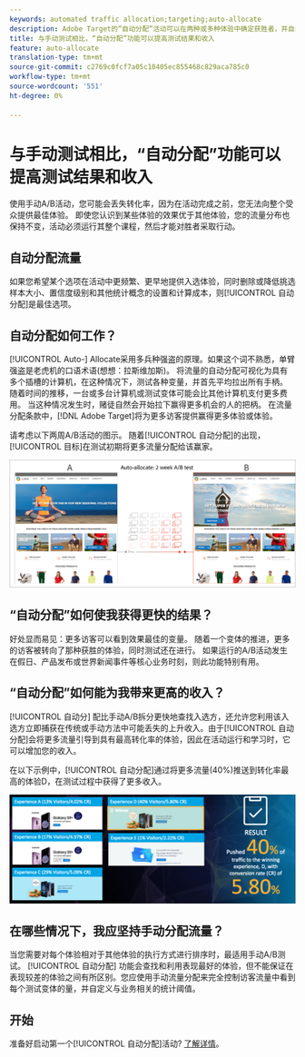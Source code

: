 ```yaml
---
keywords: automated traffic allocation;targeting;auto-allocate
description: Adobe Target的“自动分配”活动可以在两种或多种体验中确定获胜者，并自动将更多流量重新分配给获胜者，以在测试继续运行和学习的同时提高转化率。
title: 与手动测试相比，“自动分配”功能可以提高测试结果和收入
feature: auto-allocate
translation-type: tm+mt
source-git-commit: c2769c0fcf7a05c10405ec855468c829aca785c0
workflow-type: tm+mt
source-wordcount: '551'
ht-degree: 0%

---
```



# 与手动测试相比，“自动分配”功能可以提高测试结果和收入

使用手动A/B活动，您可能会丢失转化率，因为在活动完成之前，您无法向整个受众提供最佳体验。 即使您认识到某些体验的效果优于其他体验，您的流量分布也保持不变，活动必须运行其整个课程，然后才能对胜者采取行动。

## 自动分配流量

如果您希望某个选项在活动中更频繁、更早地提供入选体验，同时删除或降低挑选样本大小、置信度级别和其他统计概念的设置和计算成本，则[!UICONTROL 自动分配]是最佳选项。

## 自动分配如何工作？

[!UICONTROL Auto-] Allocate采用多兵种强盗的原理。如果这个词不熟悉，单臂强盗是老虎机的口语术语(想想：拉斯维加斯)。 将流量的自动分配可视化为具有多个插槽的计算机，在这种情况下，测试各种变量，并首先平均拉出所有手柄。 随着时间的推移，一台或多台计算机或测试变体可能会比其他计算机支付更多费用。 当这种情况发生时，赌徒自然会开始拉下赢得更多机会的人的把柄。 在流量分配条款中，[!DNL Adobe Target]将为更多访客提供赢得更多体验或体验。

请考虑以下两周A/B活动的图示。 随着[!UICONTROL 自动分配]的出现，[!UICONTROL 目标]在测试初期将更多流量分配给该赢家。

![自动分配插图](/help/c-activities/automated-traffic-allocation/assets/Auto-Allocate-test.png)

## “自动分配”如何使我获得更快的结果？

好处显而易见：更多访客可以看到效果最佳的变量。 随着一个变体的推进，更多的访客被转向了那种获胜的体验，同时测试还在进行。 如果运行的A/B活动发生在假日、产品发布或世界新闻事件等核心业务时刻，则此功能特别有用。

## “自动分配”如何能为我带来更高的收入？

[!UICONTROL 自动分] 配比手动A/B拆分更快地查找入选方，还允许您利用该入选方立即捕获在传统或手动方法中可能丢失的上升收入。由于[!UICONTROL 自动分配]会将更多流量引导到具有最高转化率的体验，因此在活动运行和学习时，它可以增加您的收入。

在以下示例中，[!UICONTROL 自动分配]通过将更多流量(40%)推送到转化率最高的体验D，在测试过程中获得了更多收入。

![自动分配提供了更高的收入说明](/help/c-activities/automated-traffic-allocation/assets/five-experiences.png)

## 在哪些情况下，我应坚持手动分配流量？

当您需要对每个体验相对于其他体验的执行方式进行排序时，最适用手动A/B测试。 [!UICONTROL 自动分配] 功能会查找和利用表现最好的体验，但不能保证在表现较差的体验之间有所区别。您应使用手动流量分配来完全控制访客流量中看到每个测试变体的量，并自定义与业务相关的统计阈值。

## 开始

准备好启动第一个[!UICONTROL 自动分配]活动? [了解详情](/help/c-activities/automated-traffic-allocation/automated-traffic-allocation.md)。

